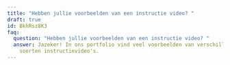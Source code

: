 ```yaml
---
title: "Hebben jullie voorbeelden van een instructie video? "
draft: true
id: BkhRsz8K3
faq:
  question: "Hebben jullie voorbeelden van een instructie video? "
  answer: Jazeker! In ons portfolio vind veel voorbeelden van verschillende
    soorten instructievideo's.
---
```

